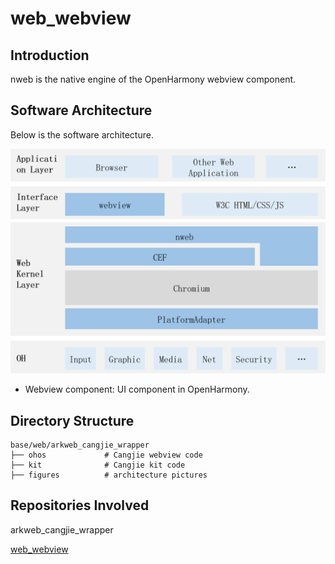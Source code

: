# web_webview

## Introduction

nweb is the native engine of the OpenHarmony webview component.

## Software Architecture

Below is the software architecture.

![](figures/Web-architecture.png "web-architecture")

* Webview component: UI component in OpenHarmony.

## Directory Structure

```
base/web/arkweb_cangjie_wrapper
├── ohos             # Cangjie webview code
├── kit              # Cangjie kit code
├── figures          # architecture pictures
```

## Repositories Involved

arkweb_cangjie_wrapper

[web_webview](https://gitee.com/openharmony/web_webview)
